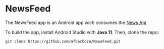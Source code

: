 # NewsFeed

The NewsFeed app is an Android app wich consumes the [News Api](https.//pages.github.com/) 

To build the app, install Android Studio with **Java 11**. Then, clone the repo:

```
git clone https://github.com/afbarboza/NewsFeed.git
```
